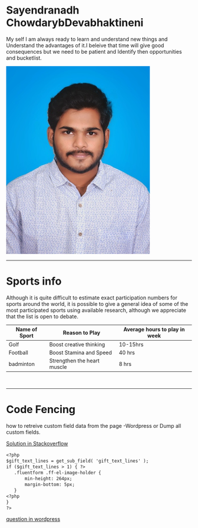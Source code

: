 # Sayendranadh ChowdarybDevabhaktineni




My self I am always ready to learn and understand new things and Understand the advantages of it.I beleive that  time will give good consequences but we need to be patient and Identify then opportunities and bucketlist. 


![My Photo](Copy%20of%2020079-02.jpeg)
<br>

------
# Sports info

Although it is quite difficult to estimate exact participation numbers for sports around the world, it is possible to give a general idea of some of the most participated sports using available research, although we appreciate that the list is open to debate.

|Name of Sport|Reason to Play|Average hours to play in week|
| --- | --- |--- |
|Golf|Boost creative thinking|10-15hrs|
|Football|Boost Stamina and Speed|40 hrs|
|badminton|Strengthen the heart muscle|8 hrs|


<br>

----
# Code Fencing
 how to retreive custom field data  from the page -Wordpress or  Dump all custom fields.

 [Solution in Stackoverflow](https://stackoverflow.com/questions/66293239/wordpress-how-to-retrieve-custom-field-data-from-the-page)

 ```
 <?php 
$gift_text_lines = get_sub_field( 'gift_text_lines' ); 
if ($gift_text_lines > 1) { ?>
    .fluentform .ff-el-image-holder {
        min-height: 264px;
        margin-bottom: 5px;
    }
<?php 
} 
?>
 ```
 [question in wordpress](https://css-tricks.com/snippets/wordpress/dump-all-custom-fields/)

